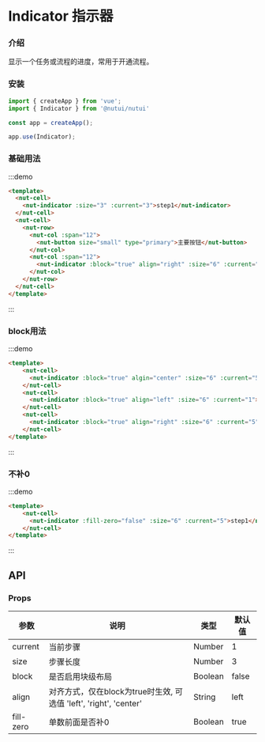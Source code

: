 # Indicator 指示器

### 介绍

显示一个任务或流程的进度，常用于开通流程。

### 安装

```javascript
import { createApp } from 'vue';
import { Indicator } from '@nutui/nutui'

const app = createApp();

app.use(Indicator);

```

### 基础用法

:::demo
```html
<template>
  <nut-cell>
    <nut-indicator :size="3" :current="3">step1</nut-indicator>
  </nut-cell>
  <nut-cell>
    <nut-row>
      <nut-col :span="12">
        <nut-button size="small" type="primary">主要按钮</nut-button>
      </nut-col>
      <nut-col :span="12">
        <nut-indicator :block="true" align="right" :size="6" :current="5">step1</nut-indicator>
      </nut-col>
    </nut-row>
  </nut-cell>
</template>
```
:::

### block用法
:::demo
```html
<template>
    <nut-cell>
      <nut-indicator :block="true" algin="center" :size="6" :current="5">step1</nut-indicator>
    </nut-cell>
    <nut-cell>
      <nut-indicator :block="true" align="left" :size="6" :current="1">step1</nut-indicator>
    </nut-cell>
    <nut-cell>
      <nut-indicator :block="true" align="right" :size="6" :current="5">step1</nut-indicator>
    </nut-cell>
</template>
```
:::

### 不补0
:::demo
```html
<template>
    <nut-cell>
      <nut-indicator :fill-zero="false" :size="6" :current="5">step1</nut-indicator>
    </nut-cell>
</template>
```
:::


## API

### Props

| 参数         | 说明                             | 类型   | 默认值           |
|--------------|----------------------------------|--------|------------------|
| current  | 当前步骤               | Number | 1              |
| size       | 步骤长度                         | Number | 3               |
| block | 是否启用块级布局     | Boolean | false |
| align | 对齐方式，仅在block为true时生效, 可选值 'left', 'right', 'center'| String | left |
| fill-zero     | 单数前面是否补0                      | Boolean | true        |
